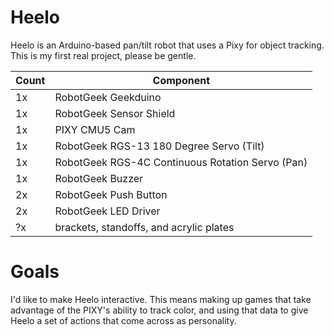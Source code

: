 # Heelo
Heelo is an Arduino-based pan/tilt robot that uses a Pixy for object tracking.
This is my first real project, please be gentle.

| Count | Component                                        | 
| ----- | ------------------------------------------------ | 
|    1x | RobotGeek Geekduino                              | 
|    1x | RobotGeek Sensor Shield                          |
|    1x | PIXY CMU5 Cam                                    |
|    1x | RobotGeek RGS-13 180 Degree Servo (Tilt)         | 
|    1x | RobotGeek RGS-4C Continuous Rotation Servo (Pan) | 
|    1x | RobotGeek Buzzer                                 |
|    2x | RobotGeek Push Button                            |
|    2x | RobotGeek LED Driver                             |
|    ?x | brackets, standoffs, and acrylic plates          |

# Goals
I'd like to make Heelo interactive. This means making up games that take advantage of the PIXY's ability to track color, and using that data to give Heelo a set of actions that come across as personality. 
